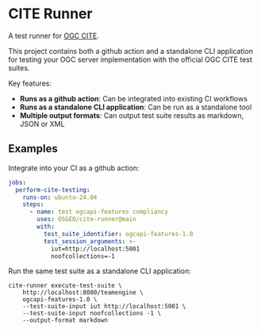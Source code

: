 # CITE Runner

A test runner for [OGC CITE].

This project contains both a github action and a standalone CLI application for
testing your OGC server implementation with the official OGC CITE test suites.

Key features:

- **Runs as a github action**: Can be integrated into existing CI workflows
- **Runs as a standalone CLI application**: Can be run as a standalone tool
- **Multiple output formats**: Can output test suite results as markdown, JSON or XML

[OGC CITE]: https://github.com/opengeospatial/cite/wiki


## Examples

Integrate into your CI as a github action:

```yaml
jobs:
  perform-cite-testing:
    runs-on: ubuntu-24.04
    steps:
      - name: test ogcapi-features compliancy
        uses: OSGEO/cite-runner@main
        with:
          test_suite_identifier: ogcapi-features-1.0
          test_session_arguments: >-
            iut=http://localhost:5001
            noofcollections=-1
```

Run the same test suite as a standalone CLI application:

```shell
cite-runner execute-test-suite \
    http://localhost:8080/teamengine \
    ogcapi-features-1.0 \
    --test-suite-input iut http://localhost:5001 \
    --test-suite-input noofcollections -1 \
    --output-format markdown
```
